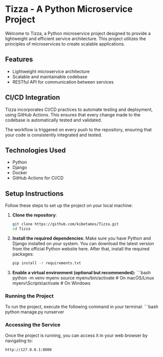 # Tizza - A Python Microservice Project

Welcome to Tizza, a Python microservice project designed to provide a lightweight and efficient service architecture. This project utilizes the principles of microservices to create scalable applications.

## Features

- Lightweight microservice architecture
- Scalable and maintainable codebase
- RESTful API for communication between services

## CI/CD Integration
Tizza incorporates CI/CD practices to automate testing and deployment, using GitHub Actions. This ensures that every change made to the codebase is automatically tested and validated.

The workflow is triggered on every push to the repository, ensuring that your code is consistently integrated and tested.

## Technologies Used

- Python
- Django
- Docker
- GitHub Actions for CI/CD

## Setup Instructions

Follow these steps to set up the project on your local machine:

1. **Clone the repository**:

   ```bash
   git clone https://github.com/kibetamos/Tizza.git
   cd Tizza

2. **Install the required dependencies**:
     Make sure you have Python and Django installed on your system. You can download the latest version from the official Python website here. After that, install the required packages:
   
      ```bash
   pip install -r requirements.txt
3. **Enable a virtual environment (optional but recommended):**
         ```bash
   python -m venv myenv
   source myenv/bin/activate  # On macOS/Linux
   myenv\Scripts\activate  # On Windows


### Running the Project
To run the project, execute the following command in your terminal:
      ```bash
         python manage.py runserver
         
### Accessing the Service

Once the project is running, you can access it in your web browser by navigating to:

```bash
http://127.0.0.1:8000

